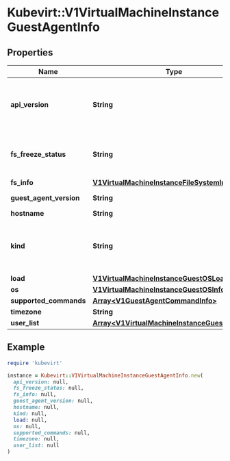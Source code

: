 # Kubevirt::V1VirtualMachineInstanceGuestAgentInfo

## Properties

| Name | Type | Description | Notes |
| ---- | ---- | ----------- | ----- |
| **api_version** | **String** | APIVersion defines the versioned schema of this representation of an object. Servers should convert recognized schemas to the latest internal value, and may reject unrecognized values. More info: https://git.k8s.io/community/contributors/devel/sig-architecture/api-conventions.md#resources | [optional] |
| **fs_freeze_status** | **String** | FSFreezeStatus indicates whether a freeze operation was requested for the guest filesystem. It will be set to \&quot;frozen\&quot; if the request was made, or unset otherwise. This does not reflect the actual state of the guest filesystem. | [optional] |
| **fs_info** | [**V1VirtualMachineInstanceFileSystemInfo**](V1VirtualMachineInstanceFileSystemInfo.md) |  | [optional] |
| **guest_agent_version** | **String** | GAVersion is a version of currently installed guest agent | [optional] |
| **hostname** | **String** | Hostname represents FQDN of a guest | [optional] |
| **kind** | **String** | Kind is a string value representing the REST resource this object represents. Servers may infer this from the endpoint the client submits requests to. Cannot be updated. In CamelCase. More info: https://git.k8s.io/community/contributors/devel/sig-architecture/api-conventions.md#types-kinds | [optional] |
| **load** | [**V1VirtualMachineInstanceGuestOSLoad**](V1VirtualMachineInstanceGuestOSLoad.md) |  | [optional] |
| **os** | [**V1VirtualMachineInstanceGuestOSInfo**](V1VirtualMachineInstanceGuestOSInfo.md) |  | [optional] |
| **supported_commands** | [**Array&lt;V1GuestAgentCommandInfo&gt;**](V1GuestAgentCommandInfo.md) | Return command list the guest agent supports | [optional] |
| **timezone** | **String** | Timezone is guest os current timezone | [optional] |
| **user_list** | [**Array&lt;V1VirtualMachineInstanceGuestOSUser&gt;**](V1VirtualMachineInstanceGuestOSUser.md) | UserList is a list of active guest OS users | [optional] |

## Example

```ruby
require 'kubevirt'

instance = Kubevirt::V1VirtualMachineInstanceGuestAgentInfo.new(
  api_version: null,
  fs_freeze_status: null,
  fs_info: null,
  guest_agent_version: null,
  hostname: null,
  kind: null,
  load: null,
  os: null,
  supported_commands: null,
  timezone: null,
  user_list: null
)
```

